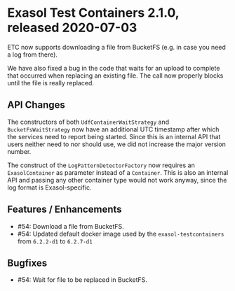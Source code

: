 # Exasol Test Containers 2.1.0, released 2020-07-03

ETC now supports downloading a file from BucketFS (e.g. in case you need a log from there).

We have also fixed a bug in the code that waits for an upload to complete that occurred when replacing an existing file. The call now properly blocks until the file is really replaced.

## API Changes

The constructors of both `UdfContainerWaitStrategy` and `BucketFsWaitStrategy` now have an additional UTC timestamp after which the services need to report being started.
Since this is an internal API that users neither need to nor should use, we did not increase the major version number.

The construct of the `LogPatternDetectorFactory` now requires an `ExasolContainer` as parameter instead of a `Container`. This is also an internal API and passing any other container type would not work anyway, since the log format is Exasol-specific.

## Features / Enhancements
 
* #54: Download a file from BucketFS.
* #54: Updated default docker image used by the `exasol-testcontainers` from `6.2.2-d1` to `6.2.7-d1`

## Bugfixes

* #54: Wait for file to be replaced in BucketFS.